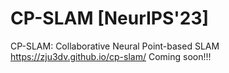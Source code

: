 # CP-SLAM [NeurIPS'23]
CP-SLAM: Collaborative Neural Point-based SLAM
https://zju3dv.github.io/cp-slam/
Coming soon!!!
